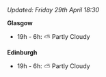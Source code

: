 *Updated: Friday 29th April 18:30*

**Glasgow**

* 19h - 6h: :partly_sunny: Partly Cloudy

**Edinburgh**

* 19h - 6h: :partly_sunny: Partly Cloudy

